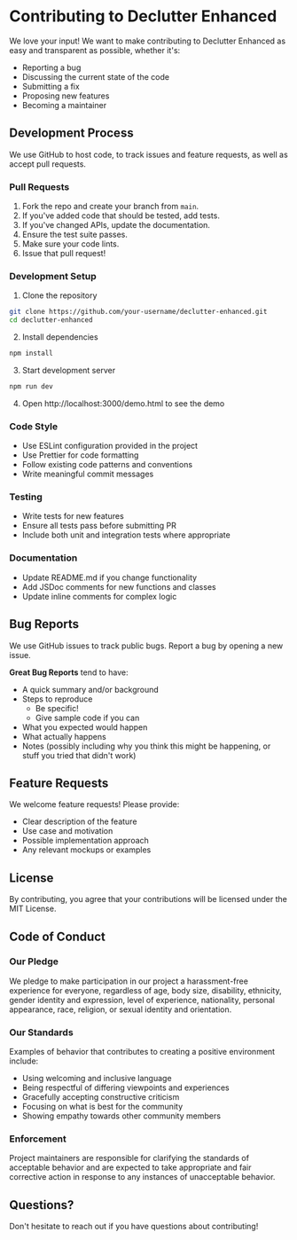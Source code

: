 # Contributing to Declutter Enhanced

We love your input! We want to make contributing to Declutter Enhanced as easy and transparent as possible, whether it's:

- Reporting a bug
- Discussing the current state of the code
- Submitting a fix
- Proposing new features
- Becoming a maintainer

## Development Process

We use GitHub to host code, to track issues and feature requests, as well as accept pull requests.

### Pull Requests

1. Fork the repo and create your branch from `main`.
2. If you've added code that should be tested, add tests.
3. If you've changed APIs, update the documentation.
4. Ensure the test suite passes.
5. Make sure your code lints.
6. Issue that pull request!

### Development Setup

1. Clone the repository
```bash
git clone https://github.com/your-username/declutter-enhanced.git
cd declutter-enhanced
```

2. Install dependencies
```bash
npm install
```

3. Start development server
```bash
npm run dev
```

4. Open http://localhost:3000/demo.html to see the demo

### Code Style

- Use ESLint configuration provided in the project
- Use Prettier for code formatting
- Follow existing code patterns and conventions
- Write meaningful commit messages

### Testing

- Write tests for new features
- Ensure all tests pass before submitting PR
- Include both unit and integration tests where appropriate

### Documentation

- Update README.md if you change functionality
- Add JSDoc comments for new functions and classes
- Update inline comments for complex logic

## Bug Reports

We use GitHub issues to track public bugs. Report a bug by opening a new issue.

**Great Bug Reports** tend to have:

- A quick summary and/or background
- Steps to reproduce
  - Be specific!
  - Give sample code if you can
- What you expected would happen
- What actually happens
- Notes (possibly including why you think this might be happening, or stuff you tried that didn't work)

## Feature Requests

We welcome feature requests! Please provide:

- Clear description of the feature
- Use case and motivation
- Possible implementation approach
- Any relevant mockups or examples

## License

By contributing, you agree that your contributions will be licensed under the MIT License.

## Code of Conduct

### Our Pledge

We pledge to make participation in our project a harassment-free experience for everyone, regardless of age, body size, disability, ethnicity, gender identity and expression, level of experience, nationality, personal appearance, race, religion, or sexual identity and orientation.

### Our Standards

Examples of behavior that contributes to creating a positive environment include:

- Using welcoming and inclusive language
- Being respectful of differing viewpoints and experiences
- Gracefully accepting constructive criticism
- Focusing on what is best for the community
- Showing empathy towards other community members

### Enforcement

Project maintainers are responsible for clarifying the standards of acceptable behavior and are expected to take appropriate and fair corrective action in response to any instances of unacceptable behavior.

## Questions?

Don't hesitate to reach out if you have questions about contributing!